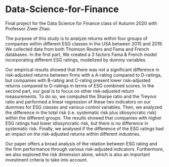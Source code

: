 # Data-Science-for-Finance
Final project for the Data Science for Finance class of Autumn 2020 with Professor Ziwei Zhao.

The purpose of this study is to analyze returns within four groups of companies within different ESG classes in the USA between 2015 and 2019. We collected data from both Thomson Reuters and Fama and French databases. In the first part, We created a 3 factors Fama & French model incorporating different ESG ratings, modelized by dummy variables. 

Our empirical results showed that there was not a significant difference in risk-adjusted returns between firms with a A-rating compared to D-ratings, but companies with B-rating and C-rating present lower risk-adjusted returns compared to D-ratings in terms of ESG combined scores. In the second part, our goal is to focus on other risk-adjusted return measurements. To do so, we computed the Sharpe ratio and the Treynor ratio and performed a linear regression of these two indicators on our dummies for ESG classes and various control variables. Then, we analyzed the difference in the total risk (i.e. systematic risk plus idiosyncratic risk) within the different groups. The results showed that companies with higher ESG ratings had lower idiosyncratic risk, but there is no difference in systematic risk. Finally, we analysed if the difference of the ESG ratings had an impact on the risk-adjusted returns within different industries.

Our paper offers a broad analysis of the relation between ESG rating and the firm performance through various risk-adjusted indicators. Furthermore, we also explored the risk dimension alone, which is also an important investment criteria to take into account.

